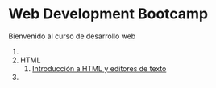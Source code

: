 # Web Development Bootcamp

Bienvenido al curso de desarrollo web

1. 
2. HTML  
    1. [Introducción a HTML y editores de texto](https://github.com/wizeline/web-development-bootcamp/blob/main/pre-curso/modulo_2/sesion_2.1)
3.
